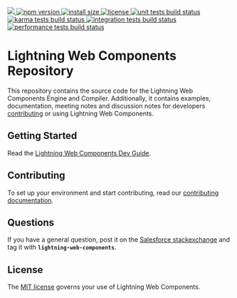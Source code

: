 <p>
  <a href="https://lwc.dev">
    <img src="https://lwc.dev/assets/images/git-hero.png">
  </a>
  <a href="https://www.npmjs.com/package/lwc">
    <img src="https://img.shields.io/npm/v/lwc" alt="npm version">
  </a>

  <a href="https://packagephobia.now.sh/result?p=lwc">
    <img src="https://packagephobia.now.sh/badge?p=@lwc/engine-dom" alt="install size">
  </a>

  <a href="https://github.com/salesforce/lwc/blob/master/LICENSE"> 
    <img src="https://img.shields.io/npm/l/lwc.svg" alt="license">
  </a>

  <a href="https://github.com/salesforce/lwc/actions/workflows/unit.yml?query=branch%3Amaster">
    <img src="https://github.com/salesforce/lwc/actions/workflows/unit.yml/badge.svg"
         alt="unit tests build status">
  </a>

  <a href="https://github.com/salesforce/lwc/actions/workflows/karma.yml?query=branch%3Amaster">
    <img src="https://github.com/salesforce/lwc/actions/workflows/karma.yml/badge.svg"
         alt="karma tests build status">
  </a>

  <a href="https://github.com/salesforce/lwc/actions/workflows/integration.yml?query=branch%3Amaster">
    <img src="https://github.com/salesforce/lwc/actions/workflows/integration.yml/badge.svg"
         alt="integration tests build status">
  </a>

  <a href="https://github.com/salesforce/lwc/actions/workflows/benchmark.yml?query=branch%3Amaster">
    <img src="https://github.com/salesforce/lwc/actions/workflows/benchmark.yml/badge.svg"
         alt="performance tests build status">
  </a>
</p>

# Lightning Web Components Repository

This repository contains the source code for the Lightning Web Components Engine and Compiler. Additionally, it contains examples, documentation, meeting notes and discussion notes for developers [contributing][contributing] or using Lightning Web Components.

## Getting Started

Read the [Lightning Web Components Dev Guide][introduction].

## Contributing

To set up your environment and start contributing, read our [contributing documentation][contributing].

## Questions

If you have a general question, post it on the [Salesforce stackexchange][salesforce-stackexchange] and tag it with **`lightning-web-components`**.

## License

The [MIT license][license] governs your use of Lightning Web Components.

[introduction]: https://lwc.dev/guide/introduction
[salesforce-stackexchange]: https://salesforce.stackexchange.com/questions/tagged/lightning-web-components
[contributing]: https://github.com/salesforce/lwc/blob/master/CONTRIBUTING.md
[license]: https://github.com/salesforce/lwc/blob/master/LICENSE
